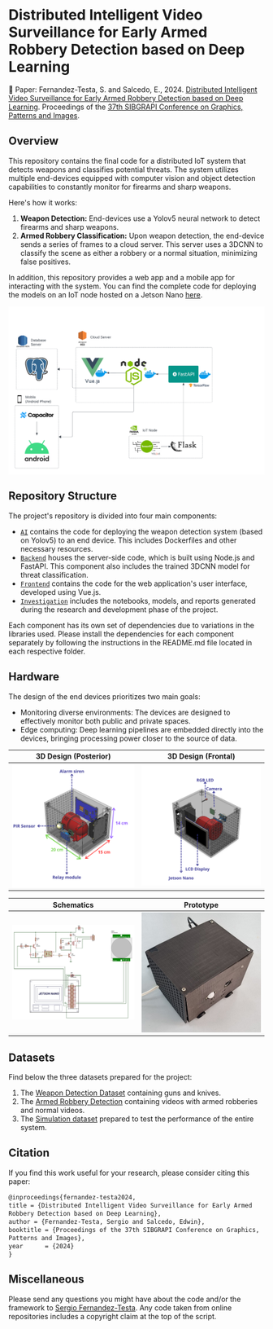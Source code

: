 # Distributed Intelligent Video Surveillance for Early Armed Robbery Detection based on Deep Learning

📖 Paper: Fernandez-Testa, S. and Salcedo, E., 2024. [Distributed Intelligent Video Surveillance for Early Armed Robbery Detection based on Deep Learning](https://arxiv.org/abs/2410.09731). Proceedings of the [37th SIBGRAPI Conference on Graphics, Patterns and Images](https://sibgrapi.sbc.org.br/2024/).

## Overview 

This repository contains the final code for a distributed IoT system that detects weapons and classifies potential threats. The system utilizes multiple end-devices equipped with computer vision and object detection capabilities to constantly monitor for firearms and sharp weapons.

Here's how it works:

1. **Weapon Detection:** End-devices use a Yolov5 neural network to detect firearms and sharp weapons.
2. **Armed Robbery Classification:** Upon weapon detection, the end-device sends a series of frames to a cloud server. This server uses a 3DCNN to classify the scene as either a robbery or a normal situation, minimizing false positives.

In addition, this repository provides a web app and a mobile app for interacting with the system. You can find the complete code for deploying the models on an IoT node hosted on a Jetson Nano [here](https://github.com/Rod5919/Weapon-detector). 

<p align="center">
    <img src="images/pipeline.png" width="700" align="center">
</p>

## Repository Structure

The project's repository is divided into four main components: 
- [`AI`](https://github.com/Coding-Rod/crime_detection/tree/main/ai) contains the code for deploying the weapon detection system (based on Yolov5) to an end device. This includes Dockerfiles and other necessary resources. 
- [`Backend`](https://github.com/Coding-Rod/crime_detection/tree/main/backend) houses the server-side code, which is built using Node.js and FastAPI. This component also includes the trained 3DCNN model for threat classification. 
- [`Frontend`](https://github.com/Coding-Rod/crime_detection/tree/main/frontend) contains the code for the web application's user interface, developed using Vue.js.
- [`Investigation`](https://github.com/Coding-Rod/crime_detection/tree/main/investigation) includes the notebooks, models, and reports generated during the research and development phase of the project.

Each component has its own set of dependencies due to variations in the libraries used. Please install the dependencies for each component separately by following the instructions in the README.md file located in each respective folder.

## Hardware

The design of the end devices prioritizes two main goals:

- Monitoring diverse environments: The devices are designed to effectively monitor both public and private spaces.
- Edge computing: Deep learning pipelines are embedded directly into the devices, bringing processing power closer to the source of data.

| **3D Design (Posterior)**  | **3D Design (Frontal)** | 
|-----------|-----------|
| <img src="images/3d-design-enddevice-2.png" alt="Main Menu" width="350" style="margin-right: 20px;"/> | <img src="images/3d-design-enddevice-1.png" alt="Main Menu" width="350" style="margin-right: 20px;"/> |

| **Schematics**  | **Prototype** | 
|-----------|-----------|
| <img src="images/end-device-circuit.jpg" alt="Main Menu" width="350" style="margin-right: 20px;"/> | <img src="images/prototype-enddevice.jpg" alt="Main Menu" width="350" style="margin-right: 20px;"/> |

## Datasets

Find below the three datasets prepared for the project: 

1. The [Weapon Detection Dataset]() containing guns and knives.
2. The [Armed Robbery Detection](https://drive.google.com/file/d/1JqMqG5l9jaXZ1SF_CP7ZtL0acimZcZYl/view?usp=sharing) containing videos with armed robberies and normal videos.
3. The [Simulation dataset](https://drive.google.com/drive/folders/18_gmn4qohngT7pbf0JBTlW7DemHEBowp?usp=sharing) prepared to test the performance of the entire system. 

## Citation

If you find this work useful for your research, please consider citing this paper:

```
@inproceedings{fernandez-testa2024,
title = {Distributed Intelligent Video Surveillance for Early Armed Robbery Detection based on Deep Learning},
author = {Fernandez-Testa, Sergio and Salcedo, Edwin},
booktitle = {Proceedings of the 37th SIBGRAPI Conference on Graphics, Patterns and Images},
year      = {2024}
}
```

## Miscellaneous

Please send any questions you might have about the code and/or the framework to [Sergio Fernandez-Testa](mailto:sergiorodrigofernandeztesta@gmail.com).
Any code taken from online repositories includes a copyright claim at the top of the script.
